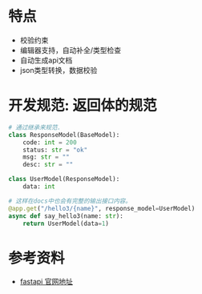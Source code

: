# 特点
- 校验约束
- 编辑器支持，自动补全/类型检查
- 自动生成api文档
- json类型转换，数据校验

# 开发规范: 返回体的规范
```python
# 通过继承来规范.
class ResponseModel(BaseModel):
    code: int = 200
    status: str = "ok"
    msg: str = ""
    desc: str = ""

class UserModel(ResponseModel):
    data: int

# 这样在docs中也会有完整的输出接口内容。    
@app.get("/hello3/{name}", response_model=UserModel)
async def say_hello3(name: str):
    return UserModel(data=1)     
```


# 参考资料
- [fastapi 官网地址 ](https://fastapi.tiangolo.com/zh/#typer-fastapi)